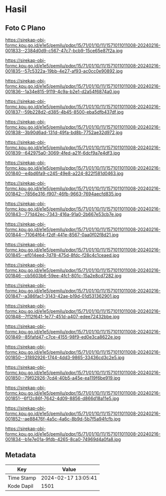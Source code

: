 # Hasil

## Foto C Plano

https://sirekap-obj-formc.kpu.go.id/e1e5/pemilu/pdpr/15/71/01/10/11/1571011011008-20240216-001833--2384d0d9-c567-47c7-bcb9-15ce65e87f2a.jpg

https://sirekap-obj-formc.kpu.go.id/e1e5/pemilu/pdpr/15/71/01/10/11/1571011011008-20240216-001835--57c5322a-19bb-4e27-af93-ac0cc0e90892.jpg

https://sirekap-obj-formc.kpu.go.id/e1e5/pemilu/pdpr/15/71/01/10/11/1571011011008-20240216-001836--1a34e815-9119-4c9a-b2e1-d2a54f6874a0.jpg

https://sirekap-obj-formc.kpu.go.id/e1e5/pemilu/pdpr/15/71/01/10/11/1571011011008-20240216-001837--59b228d2-d385-4b45-8500-eba5dfb437df.jpg

https://sirekap-obj-formc.kpu.go.id/e1e5/pemilu/pdpr/15/71/01/10/11/1571011011008-20240216-001838--3b90d6ad-131d-49fa-bd8b-7752ae32d972.jpg

https://sirekap-obj-formc.kpu.go.id/e1e5/pemilu/pdpr/15/71/01/10/11/1571011011008-20240216-001839--642975a0-3069-4fed-a21f-6dcf9a7e4df3.jpg

https://sirekap-obj-formc.kpu.go.id/e1e5/pemilu/pdpr/15/71/01/10/11/1571011011008-20240216-001840--e4bd6fa9-c245-49e8-a224-822f581d0463.jpg

https://sirekap-obj-formc.kpu.go.id/e1e5/pemilu/pdpr/15/71/01/10/11/1571011011008-20240216-001842--7856e316-f907-46fb-9663-7694aecfd835.jpg

https://sirekap-obj-formc.kpu.go.id/e1e5/pemilu/pdpr/15/71/01/10/11/1571011011008-20240216-001843--771d42ec-7343-416a-91a0-2b667e53cb7e.jpg

https://sirekap-obj-formc.kpu.go.id/e1e5/pemilu/pdpr/15/71/01/10/11/1571011011008-20240216-001844--71064f64-f2df-441e-8567-0aa0f02f8d21.jpg

https://sirekap-obj-formc.kpu.go.id/e1e5/pemilu/pdpr/15/71/01/10/11/1571011011008-20240216-001845--ef014eed-7d78-475d-8fdc-f28c4c1ceaed.jpg

https://sirekap-obj-formc.kpu.go.id/e1e5/pemilu/pdpr/15/71/01/10/11/1571011011008-20240216-001846--cb5603b6-59ee-4fc1-801c-15a2e8cd7282.jpg

https://sirekap-obj-formc.kpu.go.id/e1e5/pemilu/pdpr/15/71/01/10/11/1571011011008-20240216-001847--a386fac1-3143-42ae-b19d-01d531362901.jpg

https://sirekap-obj-formc.kpu.go.id/e1e5/pemilu/pdpr/15/71/01/10/11/1571011011008-20240216-001848--7f12f641-1e77-451d-a407-edee72432bbe.jpg

https://sirekap-obj-formc.kpu.go.id/e1e5/pemilu/pdpr/15/71/01/10/11/1571011011008-20240216-001849--85fafd47-c7ce-4155-98f9-ed0e3ca8622e.jpg

https://sirekap-obj-formc.kpu.go.id/e1e5/pemilu/pdpr/15/71/01/10/11/1571011011008-20240216-001850--31892926-1744-4dd3-9865-33436cd3c2e5.jpg

https://sirekap-obj-formc.kpu.go.id/e1e5/pemilu/pdpr/15/71/01/10/11/1571011011008-20240216-001850--79f02926-7cd4-40b5-a45e-ea119f6be919.jpg

https://sirekap-obj-formc.kpu.go.id/e1e5/pemilu/pdpr/15/71/01/10/11/1571011011008-20240216-001851--6f12c86f-7642-4d09-8856-d866d18a11e5.jpg

https://sirekap-obj-formc.kpu.go.id/e1e5/pemilu/pdpr/15/71/01/10/11/1571011011008-20240216-001852--ae88476f-4a5c-4a6c-8b9d-5b7f5a94fcfb.jpg

https://sirekap-obj-formc.kpu.go.id/e1e5/pemilu/pdpr/15/71/01/10/11/1571011011008-20240216-001834--b1e7e01a-9fdb-4265-8ca0-74969d4a0fa8.jpg


## Metadata

| Key        | Value               |
| ---------- | ------------------- |
| Time Stamp | 2024-02-17 13:05:41 |
| Kode Dapil | 1501                |



